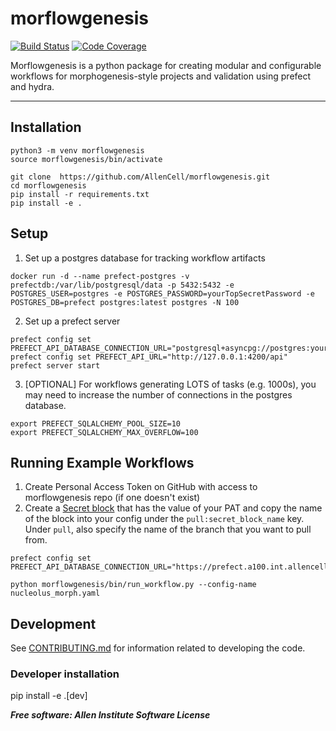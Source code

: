 # morflowgenesis

[![Build Status](https://github.com/AllenCell/morflowgenesis/workflows/Build%20Master/badge.svg)](https://github.com/AllenCell/morflowgenesis/actions)
[![Code Coverage](https://codecov.io/gh/AllenCell/morflowgenesis/branch/master/graph/badge.svg)](https://codecov.io/gh/AllenCell/morflowgenesis)

Morflowgenesis is a python package for creating modular and configurable workflows for morphogenesis-style projects and validation using prefect and hydra.

______________________________________________________________________

## Installation

```
python3 -m venv morflowgenesis
source morflowgenesis/bin/activate

git clone  https://github.com/AllenCell/morflowgenesis.git
cd morflowgenesis
pip install -r requirements.txt
pip install -e .
```

## Setup

1. Set up a postgres database for tracking workflow artifacts

```
docker run -d --name prefect-postgres -v prefectdb:/var/lib/postgresql/data -p 5432:5432 -e POSTGRES_USER=postgres -e POSTGRES_PASSWORD=yourTopSecretPassword -e POSTGRES_DB=prefect postgres:latest postgres -N 100
```

2. Set up a prefect server

```
prefect config set PREFECT_API_DATABASE_CONNECTION_URL="postgresql+asyncpg://postgres:yourTopSecretPassword@localhost:5432/prefect"
prefect config set PREFECT_API_URL="http://127.0.0.1:4200/api"
prefect server start
```

3. \[OPTIONAL\] For workflows generating LOTS of tasks (e.g. 1000s), you may need to increase the number of connections in the postgres database.

```
export PREFECT_SQLALCHEMY_POOL_SIZE=10
export PREFECT_SQLALCHEMY_MAX_OVERFLOW=100
```

## Running Example Workflows

1. Create Personal Access Token on GitHub with access to morflowgenesis repo (if one doesn't exist)
2. Create a [Secret block](https://prefect.a100.int.allencell.org/blocks/catalog/secret) that has the value of your PAT and copy the name of the block into your config under the `pull:secret_block_name` key. Under `pull`, also specify the name of the branch that you want to pull from.

```
prefect config set PREFECT_API_DATABASE_CONNECTION_URL="https://prefect.a100.int.allencell.org/api"

python morflowgenesis/bin/run_workflow.py --config-name nucleolus_morph.yaml
```

## Development

See [CONTRIBUTING.md](CONTRIBUTING.md) for information related to developing the code.

### Developer installation

pip install -e .\[dev\]

***Free software: Allen Institute Software License***
